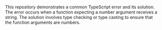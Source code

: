 This repository demonstrates a common TypeScript error and its solution. The error occurs when a function expecting a number argument receives a string. The solution involves type checking or type casting to ensure that the function arguments are numbers.